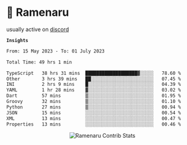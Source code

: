 # 🍜 Ramenaru

usually active on <a href="https://discordapp.com/users/503291004200157185">discord</a> 

**`Insights`**

<!--START_SECTION:waka-->

```txt
From: 15 May 2023 - To: 01 July 2023

Total Time: 49 hrs 1 min

TypeScript   38 hrs 31 mins  ███████████████████▓░░░░░   78.60 %
Other        3 hrs 39 mins   ██░░░░░░░░░░░░░░░░░░░░░░░   07.45 %
INI          2 hrs 9 mins    █░░░░░░░░░░░░░░░░░░░░░░░░   04.39 %
YAML         1 hr 28 mins    ▓░░░░░░░░░░░░░░░░░░░░░░░░   03.02 %
Dart         57 mins         ▒░░░░░░░░░░░░░░░░░░░░░░░░   01.95 %
Groovy       32 mins         ▒░░░░░░░░░░░░░░░░░░░░░░░░   01.10 %
Python       27 mins         ▒░░░░░░░░░░░░░░░░░░░░░░░░   00.94 %
JSON         15 mins         ░░░░░░░░░░░░░░░░░░░░░░░░░   00.54 %
XML          13 mins         ░░░░░░░░░░░░░░░░░░░░░░░░░   00.47 %
Properties   13 mins         ░░░░░░░░░░░░░░░░░░░░░░░░░   00.46 %
```

<!--END_SECTION:waka-->

<div style="text-align: center;">
   <img align="center" src="https://github-readme-streak-stats.herokuapp.com/?user=Ramenaru&theme=dark&card_width=520" alt="Ramenaru Contrib Stats" />
</div>



